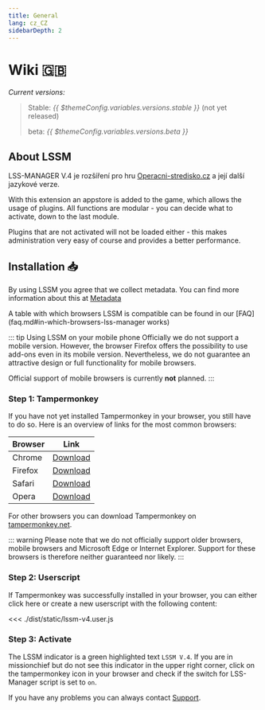 ```yaml
---
title: General
lang: cz_CZ
sidebarDepth: 2
---
```


# Wiki :gb: <Badge :text="'LSSM V.' + ($themeConfig.variables.versions.stable || 4)"/>

*Current versions:*
> Stable: <i>{{ $themeConfig.variables.versions.stable }}</i> (not yet released)
> 
> beta: <i>{{ $themeConfig.variables.versions.beta }}</i>

## About LSSM

LSS-MANAGER V.4 je rozšíření pro hru [Operacni-stredisko.cz](https://www.operacni-stredisko.cz) a její další jazykové verze.

With this extension an appstore is added to the game, which allows the usage of plugins. All functions are modular - you can decide what to activate, down to the last module.

Plugins that are not activated will not be loaded either - this makes administration very easy of course and provides a better performance.


## Installation 📥
By using LSSM you agree that we collect metadata. You can find more information about this at [Metadata](metadata.md)

A table with which browsers LSSM is compatible can be found in our [FAQ](faq.md#in-which-browsers-lss-manager works)

::: tip Using LSSM on your mobile phone
Officially we do not support a mobile version. However, the browser Firefox offers the possibility to use add-ons even in its mobile version. Nevertheless, we do not guarantee an attractive design or full functionality for mobile browsers.

Official support of mobile browsers is currently **not** planned.
:::

### Step 1: Tampermonkey
If you have not yet installed Tampermonkey in your browser, you still have to do so. Here is an overview of links for the most common browsers:

Browser|Link
-------|----
Chrome | [Download](https://chrome.google.com/webstore/detail/dhdgffkkebhmkfjojejmpbldmpobfkfo)
Firefox| [Download](https://addons.mozilla.org/en-US/firefox/addon/tampermonkey/)
Safari | [Download](https://safari.tampermonkey.net/tampermonkey.safariextz)
Opera  | [Download](https://addons.opera.com/en/extensions/details/tampermonkey-beta/)

For other browsers you can download Tampermonkey on [tampermonkey.net](https://www.tampermonkey.net/).

::: warning
Please note that we do not officially support older browsers, mobile browsers and Microsoft Edge or Internet Explorer. Support for these browsers is therefore neither guaranteed nor likely.
:::

### Step 2: Userscript
If Tampermonkey was successfully installed in your browser, you can either click <a :href="$themeConfig.variables.server + 'lssm-v4.user.js'" target="_blank">here</a> or create a new userscript with the following content:

<<< ./dist/static/lssm-v4.user.js

### Step 3: Activate
The LSSM indicator is a green highlighted text `LSSM V.4`.
If you are in missionchief but do not see this indicator in the upper right corner, click on the tampermonkey icon in your browser and check if the switch for LSS-Manager script is set to `on`.

If you have any problems you can always contact [Support](support.md).
